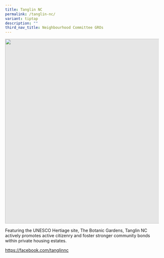 ```yaml
---
title: Tanglin NC
permalink: /tanglin-nc/
variant: tiptap
description: ""
third_nav_title: Neighbourhood Committee GROs
---
```

<div class="isomer-image-wrapper">
<img style="display: block;-webkit-user-select: none;margin: auto;cursor: zoom-in;background-color: hsl(0, 0%, 90%);transition: background-color 300ms;" height="607" width="914" src="https://uploads-ssl.webflow.com/60f4a4872dd5b71d47df606a/64f708a9d059f7ad4c05cd00_25%20%26%2026%20July%202022(2).png">
</div>
<p>Featuring the UNESCO Hertiage site, The Botanic Gardens, Tanglin NC actively
promotes active citizenry and foster stronger community bonds within private
housing estates.</p>
<p><a href="https://facebook.com/tanglinnc" rel="noopener noreferrer nofollow" target="_blank">https://facebook.com/tanglinnc</a>
</p>